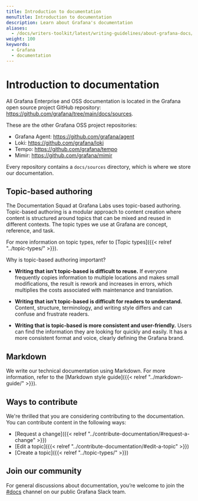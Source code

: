 ```yaml
---
title: Introduction to documentation
menuTitle: Introduction to documentation
description: Learn about Grafana's documentation
aliases:
  - /docs/writers-toolkit/latest/writing-guidelines/about-grafana-docs/
weight: 100
keywords:
  - Grafana
  - documentation
---
```


# Introduction to documentation

All Grafana Enterprise and OSS documentation is located in the Grafana open source project GitHub repository: https://github.com/grafana/tree/main/docs/sources.

These are the other Grafana OSS project repositories:

- Grafana Agent: https://github.com/grafana/agent
- Loki: https://github.com/grafana/loki
- Tempo: https://github.com/grafana/tempo
- Mimir: https://github.com/grafana/mimir

Every repository contains a `docs/sources` directory, which is where we store our documentation.

## Topic-based authoring

The Documentation Squad at Grafana Labs uses topic-based authoring. Topic-based authoring is a modular approach to content creation where content is structured around topics that can be mixed and reused in different contexts. The topic types we use at Grafana are concept, reference, and task.

For more information on topic types, refer to [Topic types]({{< relref "../topic-types/" >}}).

Why is topic-based authoring important?

- **Writing that isn’t topic-based is difficult to reuse.** If everyone frequently copies information to multiple locations and makes small modifications, the result is rework and increases in errors, which multiplies the costs associated with maintenance and translation.

- **Writing that isn’t topic-based is difficult for readers to understand.** Content, structure, terminology, and writing style differs and can confuse and frustrate readers.

- **Writing that is topic-based is more consistent and user-friendly.**
Users can find the information they are looking for quickly and easily. It has a more consistent format and voice, clearly defining the Grafana brand.

## Markdown

We write our technical documentation using Markdown. For more information, refer to the [Markdown style guide]({{< relref "../markdown-guide/" >}}).

## Ways to contribute

We're thrilled that you are considering contributing to the documentation. You can contribute content in the following ways:

- [Request a change]({{< relref "../contribute-documentation/#request-a-change" >}})
- [Edit a topic]({{< relref "../contribute-documentation/#edit-a-topic" >}})
- [Create a topic]({{< relref "../topic-types/" >}})

## Join our community

For general discussions about documentation, you’re welcome to join the [#docs](https://raintank-corp.slack.com/archives/C5PG2JK8W) channel on our public Grafana Slack team.
